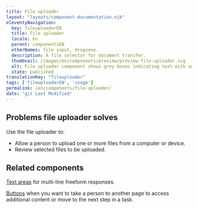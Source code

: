 ```yaml
---
title: File uploader
layout: "layouts/component-documentation.njk"
eleventyNavigation:
  key: fileuploaderEN
  title: File uploader
  locale: en
  parent: componentsEN
  otherNames: file input, dropzone.
  description: A file selector for document transfer.
  thumbnail: /images/en/components/preview/preview-file-uploader.svg
  alt: File uploader component shows grey boxes indicating text with an upload a file button, below is an uploaded file and a red remove button to remove the uploaded file.
  state: published
translationKey: "fileuploader"
tags: ['fileuploaderEN', 'usage']
permalink: /en/components/file-uploader/
date: "git Last Modified"
---
```


## Problems file uploader solves

Use the file uploader to:

- Allow a person to upload one or more files from a computer or device.
- Review selected files to be uploaded.

<article class="bg-full-width bg-primary text-light pt-500 pb-400 my-500">
  <h2 class="mt-0 mb-400">Related components</h2>

  <a href="{{ links.textarea }}" class="link-light">Text areas</a> for multi-line freeform responses.

  <a href="{{ links.button }}" class="link-light">Buttons</a> when you want to take a person to another page to access additional content or move to the next step in a task.
</article>

